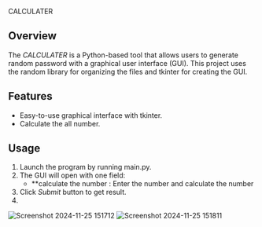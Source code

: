  CALCULATER

## Overview

The *CALCULATER* is a Python-based tool that allows users to generate random password with a graphical user interface (GUI). This project uses the random library for organizing the files and tkinter for creating the GUI.


## Features

- Easy-to-use graphical interface with tkinter.
- Calculate the all number.


## Usage

1. Launch the program by running main.py.
2. The GUI will open with one field:
   - **calculate the number : Enter the number and calculate the number
3. Click *Submit* button to get result.
4. 




![Screenshot 2024-11-25 151712](https://github.com/user-attachments/assets/f5516898-4717-4224-9242-f6597c2a4819)
![Screenshot 2024-11-25 151811](https://github.com/user-attachments/assets/bc454b54-5219-4c2c-8da5-fe3480c00573)
